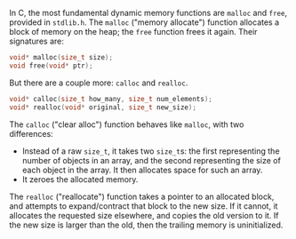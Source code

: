 In C, the most fundamental dynamic memory functions are `malloc` and `free`, provided in `stdlib.h`. The `malloc` ("memory allocate") function allocates a block of memory on the heap; the `free` function frees it again. Their signatures are:

```c
void* malloc(size_t size);
void free(void* ptr);
```

But there are a couple more: `calloc` and `realloc`.

```c
void* calloc(size_t how_many, size_t num_elements);
void* realloc(void* original, size_t new_size);
```

The `calloc` ("clear alloc") function behaves like `malloc`, with two differences:

* Instead of a raw `size_t`, it takes two `size_t`s: the first representing the number of objects in an array, and the second representing the size of each object in the array. It then allocates space for such an array.
* It zeroes the allocated memory.

The `realloc` ("reallocate") function takes a pointer to an allocated block, and attempts to expand/contract that block to the new size. If it cannot, it allocates the requested size elsewhere, and copies the old version to it. If the new size is larger than the old, then the trailing memory is uninitialized.
